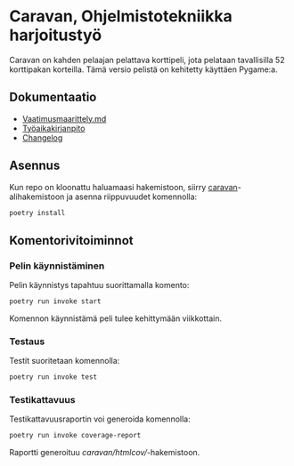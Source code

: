 # Caravan, Ohjelmistotekniikka harjoitustyö

Caravan on kahden pelaajan pelattava korttipeli, jota pelataan tavallisilla 52 korttipakan korteilla. Tämä versio pelistä on kehitetty käyttäen Pygame:a.

## Dokumentaatio

- [Vaatimusmaarittely.md](caravan/dokumentaatio/vaatimusmaarittely.md)
- [Työaikakirjanpito](caravan/dokumentaatio/tuntikirjanpito.md)
- [Changelog](caravan/dokumentaatio/changelog.md)

## Asennus

Kun repo on kloonattu haluamaasi hakemistoon, siirry [caravan](caravan/)-alihakemistoon ja asenna riippuvuudet komennolla:

```bash
poetry install
```

## Komentorivitoiminnot

### Pelin käynnistäminen

Pelin käynnistys tapahtuu suorittamalla komento:

```bash
poetry run invoke start
```
Komennon käynnistämä peli tulee kehittymään viikkottain.

### Testaus

Testit suoritetaan komennolla:

```bash
poetry run invoke test
```

### Testikattavuus

Testikattavuusraportin voi generoida komennolla:

```bash
poetry run invoke coverage-report
```

Raportti generoituu _caravan/htmlcov/_-hakemistoon.
